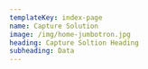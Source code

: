 ```yaml
---
templateKey: index-page
name: Capture Solution
image: /img/home-jumbotron.jpg
heading: Capture Soltion Heading
subheading: Data
---
```


